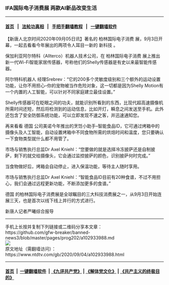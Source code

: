 ### IFA国际电子消费展 两款AI新品改变生活
------------------------

#### [首页](https://github.com/gfw-breaker/banned-news3/blob/master/README.md) &nbsp;&nbsp;|&nbsp;&nbsp; [法轮功真相](https://github.com/begood0513/basic/blob/master/README.md)  &nbsp;&nbsp;|&nbsp;&nbsp; [手把手翻墙教程](https://github.com/gfw-breaker/guides/wiki)  &nbsp;&nbsp;|&nbsp;&nbsp; [一键翻墙软件](https://github.com/gfw-breaker/nogfw/blob/master/README.md)  



<div><div class="post_content" itemprop="articleBody">
 <p>
  【新唐人北京时间2020年09月05日讯】著名的
  <ok href="https://www.ntdtv.com/gb/柏林国际电子消费.htm">
   柏林国际电子消费
  </ok>
  展，9月3日开幕，一起去看看今年展出的两项令人耳目一新的
  <ok href="https://www.ntdtv.com/gb/新科技.htm">
   新科技
  </ok>
  。
 </p>
 <p>
  保加利亚阿尔特科（Allterco）机器人技术公司，在
  <ok href="https://www.ntdtv.com/gb/柏林国际电子消费.htm">
   柏林国际电子消费
  </ok>
  展上推出新一代Wi-Fi智能家居传感器，号称他们的Shelly传感器是有史以来最智能传感器。
 </p>
 <p>
  阿尔特科机器人 经理Srebrev：“它的200多个灵敏度级别和三个额外的运动设置功能，让你不用担心–你的宠物被当作危险对象，这一切都是因为Shelly Motion有一个内置的人工智能，可以针对不同家庭建立最佳设置。”
 </p>
 <p>
  Shelly传感器可在眨眼之间的功夫，就能识别所看到的东西，比现代超高速摄像机所需时间还短，然后将检测到的运动信息，比如开灯，瞬息之间发送至手机。此外还包含了安全防御系统功能，可以立即发现不速之客，并迅速通知您。
 </p>
 <p>
  再来看看
  <ok href="https://www.ntdtv.com/gb/德国.htm">
   德国
  </ok>
  公司美诺今年推出的烹饪小助手–智能食品ID，它可通过烤箱中的摄像头及人工智能，自动设置烤箱中不同食物所需的烘焙时间和温度，您只要确认一下食物类型就什么都不用管了。
 </p>
 <p>
  市场与销售执行总监Dr Axel Kniehl：“您要做的就是选择冷冻披萨还是自制披萨，剩下的就交给摄像头，它会通过监控披萨的颜色，识别披萨何时完成。”
 </p>
 <p>
  当食物做好后，烤箱会自动停止，进入保温功能，等待主人随时享用。
 </p>
 <p>
  市场与销售执行总监Dr Axel Kniehl：“智能食品ID目前有20种食谱，不过不用担心，我们会通过远程更新功能，不断添加更多的食谱。”
 </p>
 <p>
  <ok href="https://www.ntdtv.com/gb/德国.htm">
   德国
  </ok>
  的柏林国际电子消费展是全球瞩目的三大科技消费展之一，从9月3日开始连展三天，也是首次以线下线上并行的方式进行。
 </p>
 <p>
  新唐人记者严曦综合报导
 </p>
 <div class="single_ad">
 </div>
</div>
</div>
<hr/>
手机上长按并复制下列链接或二维码分享本文章：<br/>
https://github.com/gfw-breaker/banned-news3/blob/master/pages/prog202/a102933988.md <br/>
<a href='https://github.com/gfw-breaker/banned-news3/blob/master/pages/prog202/a102933988.md'><img src='https://github.com/gfw-breaker/banned-news3/blob/master/pages/prog202/a102933988.md.png'/></a> <br/>
原文地址（需翻墙访问）：https://www.ntdtv.com/gb/2020/09/04/a102933988.html


------------------------
#### [首页](https://github.com/gfw-breaker/banned-news3/blob/master/README.md) &nbsp;|&nbsp; [一键翻墙软件](https://github.com/gfw-breaker/nogfw/blob/master/README.md) &nbsp;| [《九评共产党》](https://github.com/gfw-breaker/9ping.md/blob/master/README.md#九评之一评共产党是什么) | [《解体党文化》](https://github.com/gfw-breaker/jtdwh.md/blob/master/README.md) | [《共产主义的终极目的》](https://github.com/gfw-breaker/gczydzjmd.md/blob/master/README.md)


<img src='http://gfw-breaker.win/banned-news3/pages/prog202/a102933988.md' width='0px' height='0px'/>